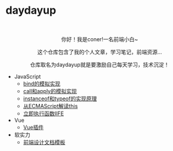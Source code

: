 # daydayup

<br/>
<p align='center'>
    <p align='center'>你好！我是coner!一名前端小白~</p>
    <p align='center'>这个仓库包含了我的个人文章，学习笔记，前端资源...</p>
    <p align='center'>仓库取名为daydayup就是要激励自己每天学习，技术沉淀！</p>
</p>

- JavaScript
  - [bind的模拟实现](https://github.com/adjfks/daydayup/blob/main/bind的模拟实现.md})
  - [call和apply的模拟实现](https://github.com/adjfks/daydayup/blob/main/call和apply的模拟实现.md})
  - [instanceof和typeof的实现原理](https://github.com/adjfks/daydayup/blob/main/instanceof和typeof的实现原理.md})
  - [从ECMAScript解读this](https://github.com/adjfks/daydayup/blob/main/从ECMAScript解读this.md})
  - [立即执行函数IIFE](https://github.com/adjfks/daydayup/blob/main/立即执行函数IIFE.md})
- Vue
  - [Vue插件](https://github.com/adjfks/daydayup/blob/main/Vue插件.md})
- 软实力
  - [前端设计文档模板](https://github.com/adjfks/daydayup/blob/main/前端设计文档模板.md})